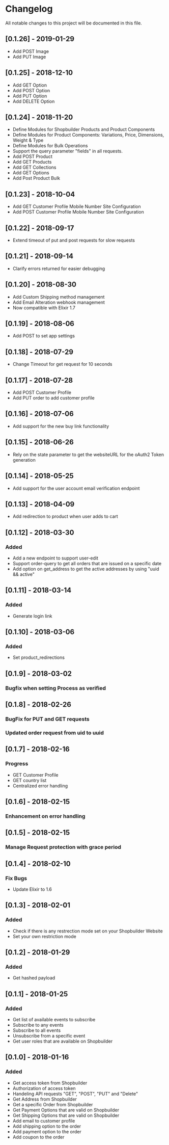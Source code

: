 # Changelog
All notable changes to this project will be documented in this file.

## [0.1.26] - 2019-01-29
- Add POST Image
- Add PUT Image

## [0.1.25] - 2018-12-10
- Add GET Option
- Add POST Option
- Add PUT Option
- Add DELETE Option

## [0.1.24] - 2018-11-20
- Define Modules for Shopbuilder Products and Product Components 
- Define Modules for Product Components: Variations, Price, Dimensions, Weight & Type
- Define Modules for Bulk Operations
- Support the query parameter "fields" in all requests. 
- Add POST Product
- Add GET Products
- Add GET Collections
- Add GET Options
- Add Post Product Bulk

## [0.1.23] - 2018-10-04
- Add GET Customer Profile Mobile Number Site Configuration
- Add POST Customer Profile Mobile Number Site Configuration

## [0.1.22] - 2018-09-17
- Extend timeout of put and post requests for slow requests

## [0.1.21] - 2018-09-14
- Clarify errors returned for easier debugging

## [0.1.20] - 2018-08-30
- Add Custom Shipping method management
- Add Email Alteration webhook management
- Now compatible with Elixir 1.7

## [0.1.19] - 2018-08-06
- Add POST to set app settings

## [0.1.18] - 2018-07-29
- Change Timeout for get request for 10 seconds

## [0.1.17] - 2018-07-28
- Add POST Customer Profile
- Add PUT order to add customer profile

## [0.1.16] - 2018-07-06
- Add support for the new buy link functionality

## [0.1.15] - 2018-06-26
- Rely on the state parameter to get the websiteURL for the oAuth2 Token generation

## [0.1.14] - 2018-05-25
- Add support for the user account email verification endpoint

## [0.1.13] - 2018-04-09
- Add redirection to product when user adds to cart

## [0.1.12] - 2018-03-30
### Added
- Add a new endpoint to support user-edit
- Support order-query to get all orders that are issued on a specific date
- Add option on get_address to get the active addresses by using "uuid && active"

## [0.1.11] - 2018-03-14
### Added 
- Generate login link

## [0.1.10] - 2018-03-06
### Added 
- Set product_redirections 

## [0.1.9] - 2018-03-02
### Bugfix when setting Process as verified

## [0.1.8] - 2018-02-26
### BugFix for PUT and GET requests
### Updated order request from uid to uuid

## [0.1.7] - 2018-02-16
### Progress 
- GET Customer Profile
- GET country list
- Centralized error handling

## [0.1.6] - 2018-02-15
### Enhancement on error handling

## [0.1.5] - 2018-02-15
### Manage Request protection with grace period

## [0.1.4] - 2018-02-10
### Fix Bugs
- Update Elixir to 1.6

## [0.1.3] - 2018-02-01
### Added
- Check if there is any restrection mode set on your Shopbuilder Website
- Set your own restriction mode

## [0.1.2] - 2018-01-29
### Added
- Get hashed payload

## [0.1.1] - 2018-01-25
### Added
- Get list of available events to subscribe
- Subscribe to any events
- Subscribe to all events
- Unsubscribe from a specific event
- Get user roles that are available on Shopbuilder

## [0.1.0] - 2018-01-16
### Added
- Get access token from Shopbuilder
- Authorization of access token
- Handeling API requests "GET", "POST", "PUT" and "Delete"
- Get Address from Shopbuilder
- Get a specific Order from Shopbuilder
- Get Payment Options that are valid on Shopbuilder
- Get Shipping Options that are valid on Shopbuilder
- Add email to customer profile 
- Add shipping option to the order
- Add payment option to the order
- Add coupon to the order





